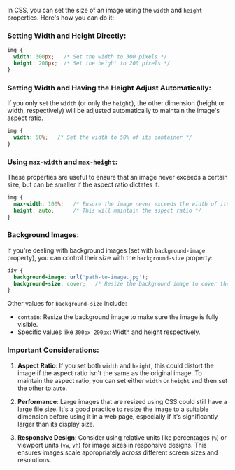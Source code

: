 In CSS, you can set the size of an image using the `width` and `height` properties. Here's how you can do it:

### Setting Width and Height Directly:

```css
img {
  width: 300px;   /* Set the width to 300 pixels */
  height: 200px;  /* Set the height to 200 pixels */
}
```

### Setting Width and Having the Height Adjust Automatically:

If you only set the `width` (or only the `height`), the other dimension (height or width, respectively) will be adjusted automatically to maintain the image's aspect ratio.

```css
img {
  width: 50%;   /* Set the width to 50% of its container */
}
```

### Using `max-width` and `max-height`:

These properties are useful to ensure that an image never exceeds a certain size, but can be smaller if the aspect ratio dictates it.

```css
img {
  max-width: 100%;   /* Ensure the image never exceeds the width of its container */
  height: auto;      /* This will maintain the aspect ratio */
}
```

### Background Images:

If you're dealing with background images (set with `background-image` property), you can control their size with the `background-size` property:

```css
div {
  background-image: url('path-to-image.jpg');
  background-size: cover;   /* Resize the background image to cover the entire container, might be cropped */
}
```

Other values for `background-size` include:
- `contain`: Resize the background image to make sure the image is fully visible.
- Specific values like `300px 200px`: Width and height respectively.

### Important Considerations:

1. **Aspect Ratio**: If you set both `width` and `height`, this could distort the image if the aspect ratio isn't the same as the original image. To maintain the aspect ratio, you can set either `width` or `height` and then set the other to `auto`.

2. **Performance**: Large images that are resized using CSS could still have a large file size. It's a good practice to resize the image to a suitable dimension before using it in a web page, especially if it's significantly larger than its display size.

3. **Responsive Design**: Consider using relative units like percentages (`%`) or viewport units (`vw`, `vh`) for image sizes in responsive designs. This ensures images scale appropriately across different screen sizes and resolutions.
